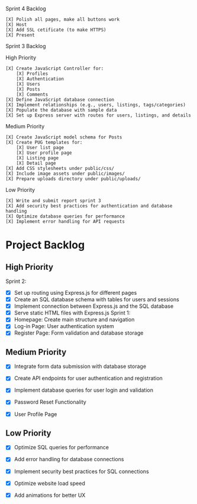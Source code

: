 Sprint 4 Backlog

    [X] Polish all pages, make all buttons work
    [X] Host
    [X] Add SSL cetificate (to make HTTPS)
    [X] Present


Sprint 3 Backlog

High Priority

    [X] Create JavaScript Controller for:
        [X] Profiles
        [X] Authentication
        [X] Users
        [X] Posts
        [X] Comments
    [X] Define JavaScript database connection
    [X] Implement relationships (e.g., users, listings, tags/categories)
    [X] Populate the database with sample data
    [X] Set up Express server with routes for users, listings, and details

Medium Priority

    [X] Create JavaScript model schema for Posts
    [X] Create PUG templates for:
        [X] User list page
        [X] User profile page
        [X] Listing page
        [X] Detail page
    [X] Add CSS stylesheets under public/css/
    [X] Include image assets under public/images/
    [X] Prepare uploads directory under public/uploads/

Low Priority

    [X] Write and submit report sprint 3
    [X] Add security best practices for authentication and database handling
    [X] Optimize database queries for performance
    [X] Implement error handling for API requests




# Project Backlog

## High Priority
Sprint 2: 
- [X] Set up routing using Express.js for different pages
- [x] Create an SQL database schema with tables for users and sessions
- [x] Implement connection between Express.js and the SQL database
- [X] Serve static HTML files with Express.js
Sprint 1:
- [x] Homepage: Create main structure and navigation
- [x] Log-in Page: User authentication system
- [x] Register Page: Form validation and database storage

## Medium Priority
- [X] Integrate form data submission with database storage
- [X] Create API endpoints for user authentication and registration
- [X]  Implement database queries for user login and validation

- [X] Password Reset Functionality
- [X] User Profile Page

## Low Priority
- [X] Optimize SQL queries for performance
- [X] Add error handling for database connections
- [X] Implement security best practices for SQL connections

- [X] Optimize website load speed
- [X] Add animations for better UX
